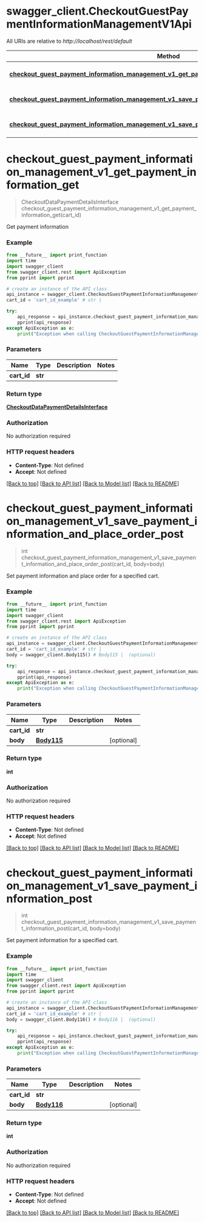# swagger_client.CheckoutGuestPaymentInformationManagementV1Api

All URIs are relative to *http://localhost/rest/default*

Method | HTTP request | Description
------------- | ------------- | -------------
[**checkout_guest_payment_information_management_v1_get_payment_information_get**](CheckoutGuestPaymentInformationManagementV1Api.md#checkout_guest_payment_information_management_v1_get_payment_information_get) | **GET** /V1/guest-carts/{cartId}/payment-information | 
[**checkout_guest_payment_information_management_v1_save_payment_information_and_place_order_post**](CheckoutGuestPaymentInformationManagementV1Api.md#checkout_guest_payment_information_management_v1_save_payment_information_and_place_order_post) | **POST** /V1/guest-carts/{cartId}/payment-information | 
[**checkout_guest_payment_information_management_v1_save_payment_information_post**](CheckoutGuestPaymentInformationManagementV1Api.md#checkout_guest_payment_information_management_v1_save_payment_information_post) | **POST** /V1/guest-carts/{cartId}/set-payment-information | 


# **checkout_guest_payment_information_management_v1_get_payment_information_get**
> CheckoutDataPaymentDetailsInterface checkout_guest_payment_information_management_v1_get_payment_information_get(cart_id)



Get payment information

### Example 
```python
from __future__ import print_function
import time
import swagger_client
from swagger_client.rest import ApiException
from pprint import pprint

# create an instance of the API class
api_instance = swagger_client.CheckoutGuestPaymentInformationManagementV1Api()
cart_id = 'cart_id_example' # str | 

try: 
    api_response = api_instance.checkout_guest_payment_information_management_v1_get_payment_information_get(cart_id)
    pprint(api_response)
except ApiException as e:
    print("Exception when calling CheckoutGuestPaymentInformationManagementV1Api->checkout_guest_payment_information_management_v1_get_payment_information_get: %s\n" % e)
```

### Parameters

Name | Type | Description  | Notes
------------- | ------------- | ------------- | -------------
 **cart_id** | **str**|  | 

### Return type

[**CheckoutDataPaymentDetailsInterface**](CheckoutDataPaymentDetailsInterface.md)

### Authorization

No authorization required

### HTTP request headers

 - **Content-Type**: Not defined
 - **Accept**: Not defined

[[Back to top]](#) [[Back to API list]](../README.md#documentation-for-api-endpoints) [[Back to Model list]](../README.md#documentation-for-models) [[Back to README]](../README.md)

# **checkout_guest_payment_information_management_v1_save_payment_information_and_place_order_post**
> int checkout_guest_payment_information_management_v1_save_payment_information_and_place_order_post(cart_id, body=body)



Set payment information and place order for a specified cart.

### Example 
```python
from __future__ import print_function
import time
import swagger_client
from swagger_client.rest import ApiException
from pprint import pprint

# create an instance of the API class
api_instance = swagger_client.CheckoutGuestPaymentInformationManagementV1Api()
cart_id = 'cart_id_example' # str | 
body = swagger_client.Body115() # Body115 |  (optional)

try: 
    api_response = api_instance.checkout_guest_payment_information_management_v1_save_payment_information_and_place_order_post(cart_id, body=body)
    pprint(api_response)
except ApiException as e:
    print("Exception when calling CheckoutGuestPaymentInformationManagementV1Api->checkout_guest_payment_information_management_v1_save_payment_information_and_place_order_post: %s\n" % e)
```

### Parameters

Name | Type | Description  | Notes
------------- | ------------- | ------------- | -------------
 **cart_id** | **str**|  | 
 **body** | [**Body115**](Body115.md)|  | [optional] 

### Return type

**int**

### Authorization

No authorization required

### HTTP request headers

 - **Content-Type**: Not defined
 - **Accept**: Not defined

[[Back to top]](#) [[Back to API list]](../README.md#documentation-for-api-endpoints) [[Back to Model list]](../README.md#documentation-for-models) [[Back to README]](../README.md)

# **checkout_guest_payment_information_management_v1_save_payment_information_post**
> int checkout_guest_payment_information_management_v1_save_payment_information_post(cart_id, body=body)



Set payment information for a specified cart.

### Example 
```python
from __future__ import print_function
import time
import swagger_client
from swagger_client.rest import ApiException
from pprint import pprint

# create an instance of the API class
api_instance = swagger_client.CheckoutGuestPaymentInformationManagementV1Api()
cart_id = 'cart_id_example' # str | 
body = swagger_client.Body116() # Body116 |  (optional)

try: 
    api_response = api_instance.checkout_guest_payment_information_management_v1_save_payment_information_post(cart_id, body=body)
    pprint(api_response)
except ApiException as e:
    print("Exception when calling CheckoutGuestPaymentInformationManagementV1Api->checkout_guest_payment_information_management_v1_save_payment_information_post: %s\n" % e)
```

### Parameters

Name | Type | Description  | Notes
------------- | ------------- | ------------- | -------------
 **cart_id** | **str**|  | 
 **body** | [**Body116**](Body116.md)|  | [optional] 

### Return type

**int**

### Authorization

No authorization required

### HTTP request headers

 - **Content-Type**: Not defined
 - **Accept**: Not defined

[[Back to top]](#) [[Back to API list]](../README.md#documentation-for-api-endpoints) [[Back to Model list]](../README.md#documentation-for-models) [[Back to README]](../README.md)

